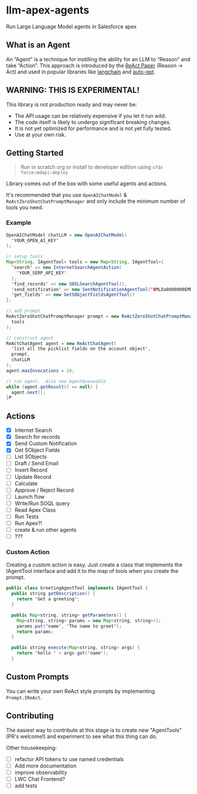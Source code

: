 # llm-apex-agents

Run Large Language Model agents in Salesforce apex

## What is an Agent

An “Agent” is a technique for instilling the ability for an LLM to “Reason” and take “Action”. This approach is introduced by the [ReAct Paper](https://arxiv.org/pdf/2210.03629.pdf) (Reason → Act) and used in popular libraries like [langchain](https://github.com/hwchase17/langchain) and [auto-gpt](https://github.com/Torantulino/Auto-GPT).

## WARNING: THIS IS EXPERIMENTAL!

This library is not production ready and may never be:

- The API usage can be relatively expensive if you let it run wild.
- The code itself is likely to undergo significant breaking changes.
- It is not yet optimized for performance and is not yet fully tested.
- Use at your own risk.

## Getting Started

> Run in scratch org or install to developer edition using `sfdx force:mdapi:deploy`

Library comes out of the box with some useful agents and actions.

It's recommended that you use `OpenAIChatModel` & `ReActZeroShotChatPromptManager` and only include the minimum number of tools you need.

### Example

```java
OpenAIChatModel chatLLM = new OpenAIChatModel(
  'YOUR_OPEN_AI_KEY'
);

// setup tools
Map<String, IAgentTool> tools = new Map<String, IAgentTool>{
  'search' => new InternetSearchAgentAction(
    'YOUR_SERP_API_KEY'
  ),
  'find_records' => new SOSLSearchAgentTool(),
  'send_notification' => new SentNotificationAgentTool('0MLDa0000000EMDOA2'),
  'get_fields' => new GetSObjectFieldsAgentTool()
};

// add prompt
ReActZeroShotChatPromptManager prompt = new ReActZeroShotChatPromptManager(
  tools
);

// construct agent
ReActChatAgent agent = new ReActChatAgent(
  'list all the picklist fields on the account object',
  prompt,
  chatLLM
);
agent.maxInvocations = 10;

// run agent.  Also see AgentQueueable
while (agent.getResult() == null) {
  agent.next();
}P
```

## Actions

- [x] Internet Search
- [x] Search for records
- [x] Send Custom Notification
- [x] Get SObject Fields
- [ ] List SObjects
- [ ] Draft / Send Email
- [ ] Insert Record
- [ ] Update Record
- [ ] Calculate
- [ ] Approve / Reject Record
- [ ] Launch flow
- [ ] Write/Run SOQL query
- [ ] Read Apex Class
- [ ] Run Tests
- [ ] Run Apex?!
- [ ] create & run other agents
- [ ] ???

### Custom Action

Creating a custom action is easy. Just create a class that implements the IAgentTool interface and add it to the map of tools when you create the prompt.

```java
public class GreetingAgentTool implements IAgentTool {
  public string getDescription() {
    return 'Get a greeting';
  }

  public Map<string, string> getParameters() {
    Map<string, string> params = new Map<string, string>();
    params.put('name', 'The name to greet');
    return params;
  }

  public string execute(Map<string, string> args) {
    return 'hello ' + args.get('name');
  }
```

## Custom Prompts

You can write your own ReAct style prompts by implementing `Prompt.IReAct`.

## Contributing

The easiest way to contribute at this stage is to create new "AgentTools" (PR's welcome!) and experiment to see what this thing can do.

Other housekeeping:

- [ ] refactor API tokens to use named credentials
- [ ] Add more documentation
- [ ] improve observability
- [ ] LWC Chat Frontend?
- [ ] add tests
